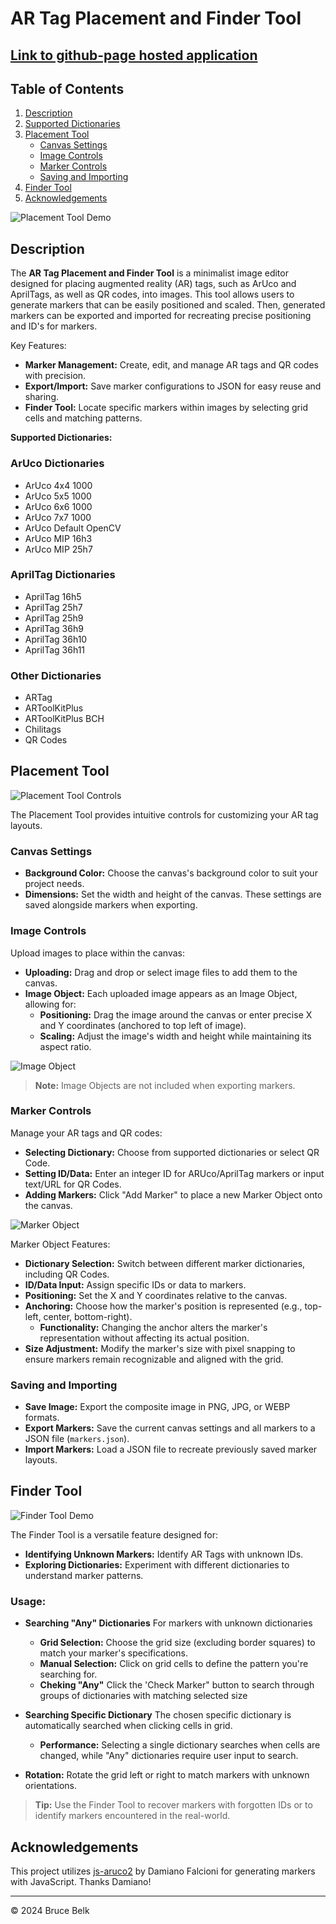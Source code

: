 # AR Tag Placement and Finder Tool

## [Link to github-page hosted application](https://bbelk.github.io/ARTagPlacementTool/)

## Table of Contents
1. [Description](#description)
2. [Supported Dictionaries](#supported-dictionaries)
3. [Placement Tool](#placement-tool)
   - [Canvas Settings](#canvas-settings)
   - [Image Controls](#image-controls)
   - [Marker Controls](#marker-controls)
   - [Saving and Importing](#saving-and-importing)
4. [Finder Tool](#finder-tool)
5. [Acknowledgements](#acknowledgements)

![Placement Tool Demo](./readme-images/placement_tool_img1.png "AR Tag Placement Demo")

## Description

The **AR Tag Placement and Finder Tool** is a minimalist image editor designed for placing augmented reality (AR) tags, such as ArUco and AprilTags, as well as QR codes, into images. This tool allows users to generate markers that can be easily positioned and scaled. Then, generated markers can be exported and imported for recreating precise positioning and ID's for markers.

Key Features:
- **Marker Management:** Create, edit, and manage AR tags and QR codes with precision.
- **Export/Import:** Save marker configurations to JSON for easy reuse and sharing.
- **Finder Tool:** Locate specific markers within images by selecting grid cells and matching patterns.

**Supported Dictionaries:**

### ArUco Dictionaries
- ArUco 4x4 1000
- ArUco 5x5 1000
- ArUco 6x6 1000
- ArUco 7x7 1000
- ArUco Default OpenCV
- ArUco MIP 16h3
- ArUco MIP 25h7

### AprilTag Dictionaries
- AprilTag 16h5
- AprilTag 25h7
- AprilTag 25h9
- AprilTag 36h9
- AprilTag 36h10
- AprilTag 36h11

### Other Dictionaries
- ARTag
- ARToolKitPlus
- ARToolKitPlus BCH
- Chilitags
- QR Codes

## Placement Tool

![Placement Tool Controls](./readme-images/placement_tool_controls_img.png "Placement Tool Controls")

The Placement Tool provides intuitive controls for customizing your AR tag layouts.

### Canvas Settings
- **Background Color:** Choose the canvas's background color to suit your project needs.
- **Dimensions:** Set the width and height of the canvas. These settings are saved alongside markers when exporting.

### Image Controls
Upload images to place within the canvas:
- **Uploading:** Drag and drop or select image files to add them to the canvas.
- **Image Object:** Each uploaded image appears as an Image Object, allowing for:
  - **Positioning:** Drag the image around the canvas or enter precise X and Y coordinates (anchored to top left of image).
  - **Scaling:** Adjust the image's width and height while maintaining its aspect ratio.

![Image Object](./readme-images/placement_tool_imageObj.png "Placement Tool Image Object")

> **Note:** Image Objects are not included when exporting markers.

### Marker Controls
Manage your AR tags and QR codes:
- **Selecting Dictionary:** Choose from supported dictionaries or select QR Code.
- **Setting ID/Data:** Enter an integer ID for ARUco/AprilTag markers or input text/URL for QR Codes.
- **Adding Markers:** Click "Add Marker" to place a new Marker Object onto the canvas.

![Marker Object](./readme-images/placement_tool_markerObj.png "Placement Tool Marker Object")

Marker Object Features:
- **Dictionary Selection:** Switch between different marker dictionaries, including QR Codes.
- **ID/Data Input:** Assign specific IDs or data to markers.
- **Positioning:** Set the X and Y coordinates relative to the canvas.
- **Anchoring:** Choose how the marker's position is represented (e.g., top-left, center, bottom-right).
  - **Functionality:** Changing the anchor alters the marker's representation without affecting its actual position.
- **Size Adjustment:** Modify the marker's size with pixel snapping to ensure markers remain recognizable and aligned with the grid.

### Saving and Importing
- **Save Image:** Export the composite image in PNG, JPG, or WEBP formats.
- **Export Markers:** Save the current canvas settings and all markers to a JSON file (`markers.json`).
- **Import Markers:** Load a JSON file to recreate previously saved marker layouts.

## Finder Tool

![Finder Tool Demo](./readme-images/placement_tool_finder_img1.png "Finder Tool Demo")

The Finder Tool is a versatile feature designed for:
- **Identifying Unknown Markers:** Identify AR Tags with unknown IDs.
- **Exploring Dictionaries:** Experiment with different dictionaries to understand marker patterns.

### Usage:
- **Searching "Any" Dictionaries** For markers with unknown dictionaries
   - **Grid Selection:** Choose the grid size (excluding border squares) to match your marker's specifications.
   - **Manual Selection:** Click on grid cells to define the pattern you're searching for.
   - **Cheking "Any"** Click the 'Check Marker" button to search through groups of dictionaries with matching selected size

- **Searching Specific Dictionary** The chosen specific dictionary is automatically searched when clicking cells in grid.
  - **Performance:** Selecting a single dictionary searches when cells are changed, while "Any" dictionaries require user input to search.

- **Rotation:** Rotate the grid left or right to match markers with unknown orientations.

> **Tip:** Use the Finder Tool to recover markers with forgotten IDs or to identify markers encountered in the real-world.

## Acknowledgements

This project utilizes [js-aruco2](https://github.com/damianofalcioni/js-aruco2) by Damiano Falcioni for generating markers with JavaScript. Thanks Damiano!

---

© 2024 Bruce Belk
